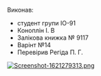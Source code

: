 Виконав:
- студент групи ІО-91
- Коноплін  І. В
- Залікова книжка № 9117
- Варінт №14
- Перевірив Регіда П. Г.


[![Screenshot-1621279313.png](https://i.postimg.cc/LsXRS27H/Screenshot-1621279313.png)](https://postimg.cc/zy94SZ8M)

